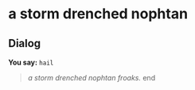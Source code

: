 # a storm drenched nophtan


## Dialog

**You say:** `hail`



>*a storm drenched nophtan froaks.*
end
